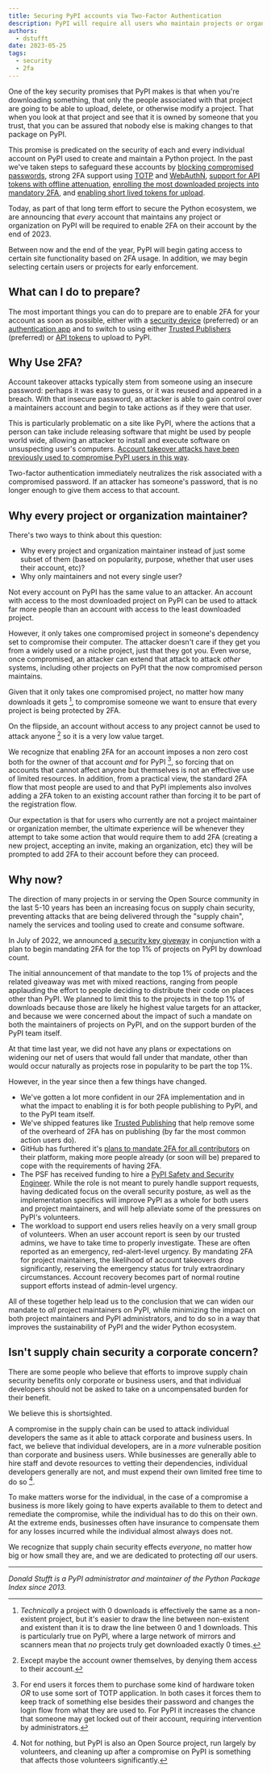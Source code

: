 ```yaml
---
title: Securing PyPI accounts via Two-Factor Authentication
description: PyPI will require all users who maintain projects or organizations to enable one or more forms of two-factor authentication (2FA) by the end of 2023.
authors:
  - dstufft
date: 2023-05-25
tags:
  - security
  - 2fa
---
```


One of the key security promises that PyPI makes is that when you're downloading
something, that only the people associated with that project are going to be able
to upload, delete, or otherwise modify a project. That when you look at that
project and see that it is owned by someone that you trust, that you can be
assured that nobody else is making changes to that package on PyPI.

<!-- more -->

This promise is predicated on the security of each and every individual account
on PyPI used to create and maintain a Python project. In the past we've taken
steps to safeguard these accounts by
[blocking compromised passwords](https://caremad.io/posts/2018/08/pypi-compromised-passwords/), strong 2FA support using
[TOTP](https://github.com/pypi/warehouse/pull/5567) and
[WebAuthN](https://github.com/pypi/warehouse/pull/5795),
[support for API tokens with offline attenuation](https://pypi.org/help/#apitoken),
[enrolling the most downloaded projects into mandatory 2FA](https://pypi.org/security-key-giveaway/),
and [enabling short lived tokens for upload](https://blog.pypi.org/posts/2023-04-20-introducing-trusted-publishers/).

Today, as part of that long term effort to secure the Python ecosystem, we are
announcing that *every* account that maintains any project or organization
on PyPI will be required to enable 2FA on their account by the end of 2023.

Between now and the end of the year, PyPI will begin gating access to certain
site functionality based on 2FA usage. In addition, we may begin selecting
certain users or projects for early enforcement.

## What can I do to prepare?

The most important things you can do to prepare are to enable 2FA for your
account as soon as possible, either with a
[security device](https://pypi.org/help/#utfkey) (preferred) or an
[authentication app](https://pypi.org/help/#totp) and to switch to using either
[Trusted Publishers](https://docs.pypi.org/trusted-publishers/) (preferred) or
[API tokens](https://pypi.org/help/#apitoken) to upload to PyPI.

## Why Use 2FA?

Account takeover attacks typically stem from someone using an insecure password:
perhaps it was easy to guess, or it was reused and appeared in a breach. With
that insecure password, an attacker is able to gain control over a maintainers
account and begin to take actions as if they were that user.

This is particularly problematic on a site like PyPI, where the actions that a
person can take include releasing software that might be used by people world
wide, allowing an attacker to install and execute software on unsuspecting
user's computers. [Account takeover attacks have been previously used to
compromise PyPI users in this
way](https://python-security.readthedocs.io/pypi-vuln/index-2022-05-24-ctx-domain-takeover.html).

Two-factor authentication immediately neutralizes the risk associated with a
compromised password. If an attacker has someone's password, that is no longer
enough to give them access to that account.

## Why every project or organization maintainer?

There's two ways to think about this question:

- Why every project and organization maintainer instead of just some subset of
  them (based on popularity, purpose, whether that user uses their account,
  etc)?
- Why only maintainers and not every single user?

Not every account on PyPI has the same value to an attacker. An account with
access to the most downloaded project on PyPI can be used to attack far more
people than an account with access to the least downloaded project.

However, it only takes one compromised project in someone's dependency set to
compromise their computer. The attacker doesn't care if they get you from a
widely used or a niche project, just that they got you. Even worse, once
compromised, an attacker can extend that attack to attack *other* systems,
including other projects on PyPI that the now compromised person maintains.

Given that it only takes one compromised project, no matter how many downloads
it gets [^1], to compromise someone we want to ensure that every project is
being protected by 2FA.

On the flipside, an account without access to any project cannot be used to
attack anyone [^2] so it is a very low value target.

We recognize that enabling 2FA for an account imposes a non zero cost both for
the owner of that account *and* for PyPI [^3], so forcing that on accounts that
cannot affect anyone but themselves is not an effective use of limited
resources. In addition, from a practical view, the standard 2FA flow that most
people are used to and that PyPI implements also involves adding a 2FA token
to an existing account rather than forcing it to be part of the registration
flow.

Our expectation is that for users who currently are not a project maintainer or
organization member, the ultimate experience will be whenever they attempt to
take some action that would require them to add 2FA (creating a new project,
accepting an invite, making an organization, etc) they will be prompted to add
2FA to their account before they can proceed.

## Why now?

The direction of many projects in or serving the Open Source community in the
last 5-10 years has been an increasing focus on supply chain security,
preventing attacks that are being delivered through the "supply chain", namely
the services and tooling used to create and consume software.

In July of 2022, we announced
[a security key giveway](https://pypi.org/security-key-giveaway/) in conjunction
with a plan to begin mandating 2FA for the top 1% of projects on PyPI by download
count.

The initial announcement of that mandate to the top 1%
of projects and the related giveaway was met with mixed reactions, ranging from
people applauding the effort to people deciding to distribute their code on
places other than PyPI. We planned to limit this to the projects in the top 1%
of downloads because those are likely he highest value targets for an attacker,
and because we were concerned about the impact of such a mandate on both the
maintainers of projects on PyPI, and on the support burden of the PyPI team
itself.

At that time last year, we did not have any plans or expectations on widening
our net of users that would fall under that mandate, other than would occur
naturally as projects rose in popularity to be part the top 1%.

However, in the year since then a few things have changed.

- We've gotten a lot more confident in our 2FA implementation and in what the
  impact to enabling it is for both people publishing to PyPI, and to the PyPI
  team itself.
- We've shipped features like
  [Trusted Publishing](https://docs.pypi.org/trusted-publishers/) that help
  remove some of the overheard of 2FA has on publishing (by far the most common
  action users do).
- GitHub has furthered it's
  [plans to mandate 2FA for all contributors](https://github.blog/2022-05-04-software-security-starts-with-the-developer-securing-developer-accounts-with-2fa/)
  on their platform, making more people already (or soon will be) prepared to cope
  with the requirements of having 2FA.
- The PSF has received funding to hire a
   [PyPI Safety and Security Engineer](https://blog.pypi.org/posts/2023-05-09-announcing-pypi-safety-and-security-engr-role/).
  While the role is not meant to purely handle support requests, having
  dedicated focus on the overall security posture, as well as the
  implementation specifics will improve PyPI as a whole for both
  users and project maintainers, and will help alleviate some of the
  pressures on PyPI's volunteers.
- The workload to support end users relies heavily on a very small group of
  volunteers. When an user account report is seen by our trusted admins, we have
  to take time to properly investigate. These are often reported as an emergency,
  red-alert-level urgency. By mandating 2FA for project maintainers, the
  likelihood of account takeovers drop significantly, reserving the emergency
  status for truly extraordinary circumstances. Account recovery becomes part of
  normal routine support efforts instead of admin-level urgency.

All of these together help lead us to the conclusion that we can widen our
mandate to *all* project maintainers on PyPI, while minimizing the impact on
both project maintainers and PyPI administrators, and to do so in a way that
improves the sustainability of PyPI and the wider Python ecosystem.

## Isn't supply chain security a corporate concern?

There are some people who believe that efforts to improve supply chain security
benefits only corporate or business users, and that individual developers should
not be asked to take on a uncompensated burden for their benefit.

We believe this is shortsighted.

A compromise in the supply chain can be used to attack individual developers the
same as it able to attack corporate and business users. In fact, we believe
that individual developers, are in a *more* vulnerable position than corporate
and business users. While businesses are generally able to hire staff and devote
resources to vetting their dependencies, individual developers generally are
not, and must expend their own limited free time to do so [^4].

To make matters worse for the individual, in the case of a compromise a business
is more likely going to have experts available to them to detect and remediate
the compromise, while the individual has to do this on their own. At the extreme
ends, businesses often have insurance to compensate them for any losses incurred
while the individual almost always does not.

We recognize that supply chain security effects *everyone*, no matter how big
or how small they are, and we are dedicated to protecting *all* our users.

---

_Donald Stufft is a PyPI administrator and maintainer of the Python Package Index since 2013._


[^1]: *Technically* a project with 0 downloads is effectively the same as a
      non-existent project, but it's easier to draw the line between
      non-existent and existent than it is to draw the line between 0 and 1
      downloads. This is particularly true on PyPI, where a large network of
      mirrors and scanners mean that *no* projects truly get downloaded exactly
      0 times.
[^2]: Except maybe the account owner themselves, by denying them access to their
      account.
[^3]: For end users it forces them to purchase some kind of hardware token *OR*
      to use some sort of TOTP application. In both cases it forces them to keep
      track of something else besides their password and changes the login flow
      from what they are used to. For PyPI it increases the chance that someone
      may get locked out of their account, requiring intervention by administrators.
[^4]: Not for nothing, but PyPI is also an Open Source project, run largely by
      volunteers, and cleaning up after a compromise on PyPI is something that
      affects those volunteers significantly.
